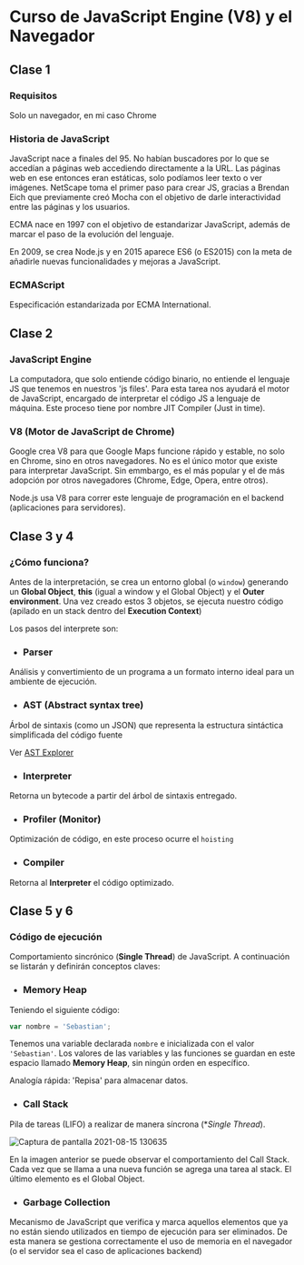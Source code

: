 # Curso de JavaScript Engine (V8) y el Navegador

## Clase 1

### Requisitos
Solo un navegador, en mi caso Chrome

### Historia de JavaScript
JavaScript nace a finales del 95. No habían buscadores por lo que se accedían a páginas web accediendo directamente a la URL. Las páginas web en ese entonces eran estáticas, solo podíamos leer texto o ver imágenes.
NetScape toma el primer paso para crear JS, gracias a Brendan Eich que previamente creó Mocha con el objetivo de darle interactividad entre las páginas y los usuarios.

ECMA nace en 1997 con el objetivo de estandarizar JavaScript, además de marcar el paso de la evolución del lenguaje.

En 2009, se crea Node.js y en 2015 aparece ES6 (o ES2015) con la meta de añadirle nuevas funcionalidades y mejoras a JavaScript.

### ECMAScript
Especificación estandarizada por ECMA International.

## Clase 2

### JavaScript Engine

La computadora, que solo entiende código binario, no entiende el lenguaje JS que tenemos en nuestros 'js files'. Para esta tarea nos ayudará el motor de JavaScript, encargado de interpretar el código JS a lenguaje de máquina. Este proceso tiene por nombre JIT Compiler (Just in time).

### V8 (Motor de JavaScript de Chrome)

Google crea V8 para que Google Maps funcione rápido y estable, no solo en Chrome, sino en otros navegadores. No es el único motor que existe para interpretar JavaScript. Sin emmbargo, es el más popular y el de más adopción por otros navegadores (Chrome, Edge, Opera, entre otros).

Node.js usa V8 para correr este lenguaje de programación en el backend (aplicaciones para servidores).

## Clase 3 y 4

### ¿Cómo funciona?

Antes de la interpretación, se crea un entorno global (o ```window```) generando un **Global Object**, **this** (igual a window y el Global Object) y el **Outer environment**. Una vez creado estos 3 objetos, se ejecuta nuestro código (apilado en un stack dentro del **Execution Context**)

Los pasos del interprete son:

* ### Parser
Análisis y convertimiento de un programa a un formato interno ideal para un ambiente de ejecución.
* ### AST (Abstract syntax tree)
<p>Árbol de sintaxis (como un JSON) que representa la estructura sintáctica simplificada del código fuente </p>
<p>Ver <a href="https://astexplorer.net/">AST Explorer</a></p>

* ### Interpreter
Retorna un bytecode a partir del árbol de sintaxis entregado.
* ### Profiler (Monitor)
Optimización de código, en este proceso ocurre el ```hoisting```
* ### Compiler
Retorna al **Interpreter** el código optimizado.

## Clase 5 y 6

### Código de ejecución

Comportamiento sincrónico (**Single Thread**) de JavaScript. A continuación se listarán y definirán conceptos claves:

* ### Memory Heap

Teniendo el siguiente código:

```javascript
var nombre = 'Sebastian';
```

Tenemos una variable declarada ```nombre``` e inicializada con el valor ```'Sebastian'```. Los valores de las variables y las funciones se guardan en este espacio llamado **Memory Heap**, sin ningún orden en específico.

Analogía rápida: 'Repisa' para almacenar datos.

* ### Call Stack

Pila de tareas (LIFO) a realizar de manera síncrona (**Single Thread*).

![Captura de pantalla 2021-08-15 130635](https://user-images.githubusercontent.com/14263134/129488206-063f52a4-ea4f-4df7-a30c-c0d4c7113d3e.jpg)

En la imagen anterior se puede observar el comportamiento del Call Stack. Cada vez que se llama a una nueva función se agrega una tarea al stack. El último elemento es el Global Object.

* ### Garbage Collection

Mecanismo de JavaScript que verifica y marca aquellos elementos que ya no están siendo utilizados en tiempo de ejecución para ser eliminados. De esta manera se gestiona correctamente el uso de memoria en el navegador (o el servidor sea el caso de aplicaciones backend)

